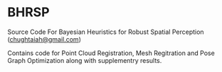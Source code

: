 # BHRSP
Source Code For Bayesian Heuristics for Robust Spatial Perception (chughtaiah@gmail.com)

Contains code for Point Cloud Registration, Mesh Regitration and Pose Graph Optimization along with supplementry results.

